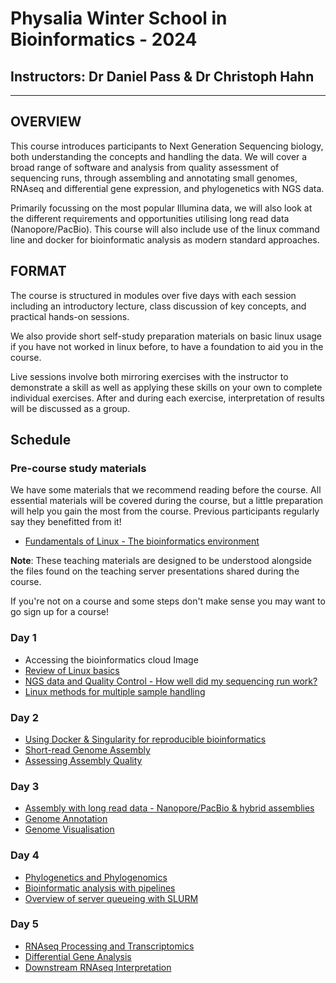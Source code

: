 # Physalia Winter School in Bioinformatics - 2024
## Instructors: Dr Daniel Pass & Dr Christoph Hahn

---

## OVERVIEW
This course introduces participants to Next Generation Sequencing biology, both understanding the concepts and handling the data. We will cover a broad range of software and analysis from quality assessment of sequencing runs, through assembling and annotating small genomes, RNAseq and differential gene expression, and phylogenetics with NGS data. 

Primarily focussing on the most popular Illumina data, we will also look at the different requirements and opportunities utilising long read data (Nanopore/PacBio). This course will also include use of the linux command line and docker for bioinformatic analysis as modern standard approaches.
 
## FORMAT
The course is structured in modules over five days with each session including an introductory lecture, class discussion of key concepts, and practical hands-on sessions.

We also provide short self-study preparation materials on basic linux usage if you have not worked in linux before, to have a foundation to aid you in the course.

Live sessions involve both mirroring exercises with the instructor to demonstrate a skill as well as applying these skills on your own to complete individual exercises. After and during each exercise, interpretation of results will be discussed as a group.

## Schedule
 
### Pre-course study materials
We have some materials that we recommend reading before the course. All essential materials will be covered during the course, but a little preparation will help you gain the most from the course. Previous participants regularly say they benefitted from it!
 - [Fundamentals of Linux - The bioinformatics environment]()

**Note**: These teaching materials are designed to be understood alongside the files found on the teaching server presentations shared during the course.

If you're not on a course and some steps don't make sense you may want to go sign up for a course!

### Day 1
- Accessing the bioinformatics cloud Image 
- [Review of Linux basics](Introduction_to_Linux.md)
- [NGS data and Quality Control - How well did my sequencing run work?](NGS_QualityControl.md)
- [Linux methods for multiple sample handling](Looping_in_Linux.md)

### Day 2
- [Using Docker & Singularity for reproducible bioinformatics](Using_Containers.md)
- [Short-read Genome Assembly]()
- [Assessing Assembly Quality]()

### Day 3
- [Assembly with long read data - Nanopore/PacBio & hybrid assemblies](LongReadAssembly.md)
- [Genome Annotation]()
- [Genome Visualisation]()

### Day 4
- [Phylogenetics and Phylogenomics]()
- [Bioinformatic analysis with pipelines]()
- [Overview of server queueing with SLURM](Queueing_with_SLURM.md)

### Day 5
- [RNAseq Processing and Transcriptomics](RNAseq_Processing.md)
- [Differential Gene Analysis](RNAseq_DifferentialGeneAnalysis.md)
- [Downstream RNAseq Interpretation]()
